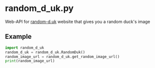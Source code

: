 # random_d_uk.py
Web-API for [random-d.uk](https://random-d.uk) website that gives you a random duck's image

## Example
```python
import random_d_uk
random_d_uk = random_d_uk.RandomDuk()
random_image_url = random_d_uk.get_random_image_url()
print(random_image_url)
```
